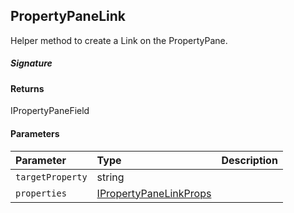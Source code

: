 ## PropertyPaneLink

Helper method to create a Link on the PropertyPane.

##### Signature

#### Returns
IPropertyPaneField<IPropertyPaneLinkProps>

#### Parameters


| Parameter	   | Type    | Description |
|:-------------|:---------------|:------------|
| `targetProperty`    | string |  |
| `properties`    | [IPropertyPaneLinkProps](IPropertyPaneLinkProps.md) |  |

